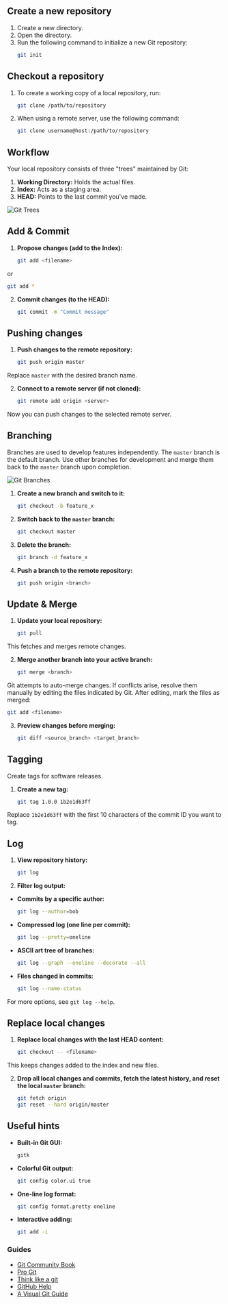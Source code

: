 
## Create a new repository

1. Create a new directory.
2. Open the directory.
3. Run the following command to initialize a new Git repository:
   ```bash
   git init
   ```

## Checkout a repository

1. To create a working copy of a local repository, run:
   ```bash
   git clone /path/to/repository
   ```
2. When using a remote server, use the following command:
   ```bash
   git clone username@host:/path/to/repository
   ```

## Workflow

Your local repository consists of three "trees" maintained by Git:

1. **Working Directory:** Holds the actual files.
2. **Index:** Acts as a staging area.
3. **HEAD:** Points to the last commit you've made.

![Git Trees](https://rogerdudler.github.io/git-guide/img/trees.png)

## Add & Commit

1. **Propose changes (add to the Index):**
   ```bash
   git add <filename>
   ```
 or
   ```bash
   git add *
   ```
2. **Commit changes (to the HEAD):**
   ```bash
   git commit -m "Commit message"
   ```

## Pushing changes

1. **Push changes to the remote repository:**
   ```bash
   git push origin master
   ```
 Replace `master` with the desired branch name.

2. **Connect to a remote server (if not cloned):**
   ```bash
   git remote add origin <server>
   ```
 Now you can push changes to the selected remote server.

## Branching

Branches are used to develop features independently. The `master` branch is the default branch. Use other branches for development and merge them back to the `master` branch upon completion.

![Git Branches](https://rogerdudler.github.io/git-guide/img/branches.png)

1. **Create a new branch and switch to it:**
   ```bash
   git checkout -b feature_x
   ```
2. **Switch back to the `master` branch:**
   ```bash
   git checkout master
   ```
3. **Delete the branch:**
   ```bash
   git branch -d feature_x
   ```
4. **Push a branch to the remote repository:**
   ```bash
   git push origin <branch>
   ```

## Update & Merge

1. **Update your local repository:**
   ```bash
   git pull
   ```
 This fetches and merges remote changes.

2. **Merge another branch into your active branch:**
   ```bash
   git merge <branch>
   ```
 Git attempts to auto-merge changes. If conflicts arise, resolve them manually by editing the files indicated by Git. After editing, mark the files as merged:
   ```bash
   git add <filename>
   ```

3. **Preview changes before merging:**
   ```bash
   git diff <source_branch> <target_branch>
   ```

## Tagging

Create tags for software releases.

1. **Create a new tag:**
   ```bash
   git tag 1.0.0 1b2e1d63ff
   ```
 Replace `1b2e1d63ff` with the first 10 characters of the commit ID you want to tag.

## Log

1. **View repository history:**
   ```bash
   git log
   ```

2. **Filter log output:**
 - **Commits by a specific author:**
     ```bash
     git log --author=bob
     ```
 - **Compressed log (one line per commit):**
     ```bash
     git log --pretty=oneline
     ```
 - **ASCII art tree of branches:**
     ```bash
     git log --graph --oneline --decorate --all
     ```
 - **Files changed in commits:**
     ```bash
     git log --name-status
     ```

 For more options, see `git log --help`.

## Replace local changes

1. **Replace local changes with the last HEAD content:**
   ```bash
   git checkout -- <filename>
   ```
 This keeps changes added to the index and new files.

2. **Drop all local changes and commits, fetch the latest history, and reset the local `master` branch:**
   ```bash
   git fetch origin
   git reset --hard origin/master
   ```

## Useful hints

- **Built-in Git GUI:**
   ```bash
   gitk
   ```
- **Colorful Git output:**
   ```bash
   git config color.ui true
   ```
- **One-line log format:**
   ```bash
   git config format.pretty oneline
   ```
- **Interactive adding:**
   ```bash
   git add -i
   ```

### Guides

- [Git Community Book](http://book.git-scm.com/)
- [Pro Git](http://progit.org/book/)
- [Think like a git](http://think-like-a-git.net/)
- [GitHub Help](http://help.github.com/)
- [A Visual Git Guide](http://marklodato.github.com/visual-git-guide/index-en.html)
